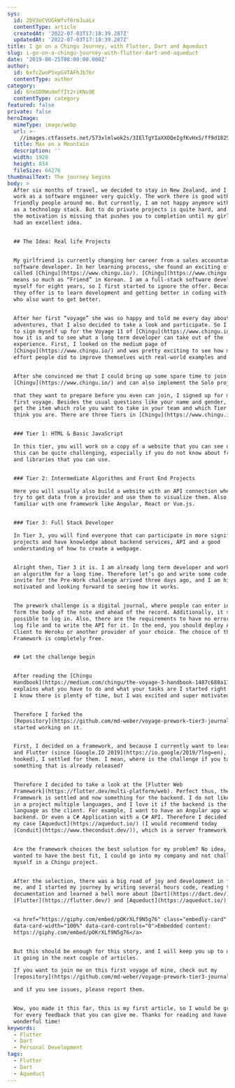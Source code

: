 ```yaml
---
sys:
  id: 2bV3oCVUGkWfvf6rmJuaLx
  contentType: article
  createdAt: '2022-07-03T17:18:39.287Z'
  updatedAt: '2022-07-03T17:18:39.287Z'
title: I go on a Chingu Journey, with Flutter, Dart and Aqueduct
slug: i-go-on-a-chingu-journey-with-flutter-dart-and-aqueduct
date: '2019-08-25T08:00:00.000Z'
author:
  id: 6xfcZwoP5xpGVTAFhJb76r
  contentType: author
category:
  id: 6nxGD0WudmffIt2riKNu9E
  contentType: category
featured: false
private: false
heroImage:
  mimeType: image/webp
  url: >-
    //images.ctfassets.net/573xlmlwok2s/3IElTgYIaXXOQeIgfKvHxS/ff9d1825692949b031375517e9d34ac8/chingu-journey-feature.webp
  title: Max on a Mountain
  description: ''
  width: 1920
  height: 834
  fileSize: 64276
thumbnailText: The journey begins
body: >
  After six months of travel, we decided to stay in New Zealand, and I got some
  work as a software engineer very quickly. The work there is good with a lot of
  friendly people around me. But currently, I am not happy anymore with Angular
  as a technology stack. But to do private projects is quite hard, and somehow
  the motivation is missing that pushes you to completion until my girlfriend
  had an excellent idea.


  ## The Idea: Real life Projects


  My girlfriend is currently changing her career from a sales accountant to a
  software developer. In her learning process, she found an exciting offer
  called [Chingu](https://www.chingu.io/). [Chingu](https://www.chingu.io/)
  means so much as “Friend” in Korean. I am a full-stack software developer
  myself for eight years, so I first started to ignore the offer. Because what
  they offer is to learn development and getting better in coding with people
  who also want to get better.


  After her first “voyage” she was so happy and told me every day about her new
  adventures, that I also decided to take a look and participate. So I decided
  to sign myself up for the Voyage 11 of [Chingu](https://www.chingu.io/) to see
  how it is and to see what a long term developer can take out of the
  experience. First, I looked on the medium page of
  [Chingu](https://www.chingu.io/) and was pretty exciting to see how much
  effort people did to improve themselves with real-world examples and projects.


  After she convinced me that I could bring up some spare time to join
  [Chingu](https://www.chingu.io/) and can also implement the Solo projects

  that they want to prepare before you even can join, I signed up for my very
  first voyage. Besides the usual questions like your name and gender, you also
  get the item which role you want to take in your team and which Tier level you
  think you are. There are three Tiers in [Chingu](https://www.chingu.io/).


  ### Tier 1: HTML & Basic JavaScript

  In this tier, you will work on a copy of a website that you can see online,
  this can be quite challenging, especially if you do not know about frameworks
  and libraries that you can use.


  ### Tier 2: Intermediate Algorithms and Front End Projects

  Here you will usually also build a website with an API connection where you
  try to get data from a provider and use them to visualize them. Also, you are
  familiar with one framework like Angular, React or Vue.js.


  ### Tier 3: Full Stack Developer

  In Tier 3, you will find everyone that can participate in more significant
  projects and have knowledge about backend services, API and a good
  understanding of how to create a webpage.


  Alright then, Tier 3 it is. I am already long term developer and working with
  an algorithm for a long time. Therefore let’s go and write some code. The
  invite for the Pre-Work challenge arrived three days ago, and I am highly
  motivated and looking forward to seeing how it works.


  The prework challenge is a digital journal, where people can enter in a basic
  form the body of the note and ahead of the record. Additionally, it should be
  possible to log in. Also, there are the requirements to have no errors in the
  log file and to write the API for it. In the end, you should deploy API and
  Client to Heroku or another provider of your choice. The choice of the
  Framework is completely free.


  ## Let the challenge begin


  After reading the [Chingu
  Handbook](https://medium.com/chingu/the-voyage-3-handbook-1487c688a17a) that
  explains what you have to do and what your tasks are I started right away (yes
  I know there is plenty of time, but I was excited and super motivated).


  Therefore I forked the
  [Repository](https://github.com/md-weber/voyage-prework-tier3-journal-app) and
  started working on it.


  First, I decided on a framework, and because I currently want to learn Dart
  and Flutter (since [Google.IO 2019](https://io.google/2019/?lng=en), I got
  hooked), I settled for them. I mean, where is the challenge if you take
  something that is already released?


  Therefore I decided to take a look at the [Flutter Web
  Framework](https://flutter.dev/multi-platform/web). Perfect thus, the Client
  Framework is settled and now something for the backend. I do not like to have
  in a project multiple languages, and I love it if the backend is the same
  language as the client. For example, I want to have an Angular app with a Node
  backend. Or even a C# Application with a C# API. Therefore I decided to use in
  my case [Aqueduct](https://aqueduct.io/) (I would recommend today
  [Conduit](https://www.theconduit.dev/)), which is a server framework in Dart.


  Are the framework choices the best solution for my problem? No idea, but if I
  wanted to have the best fit, I could go into my company and not challenge
  myself in a Chingu project.


  After the selection, there was a big road of joy and development in front of
  me, and I started my journey by writing several hours code, reading the
  documentation and learned a hell more about [Dart](https://dart.dev/),
  [Flutter](https://flutter.dev/) and [Aqueduct](https://aqueduct.io/).


  <a href="https://giphy.com/embed/pOKrXLf9N5g76" class="embedly-card"
  data-card-width="100%" data-card-controls="0">Embedded content:
  https://giphy.com/embed/pOKrXLf9N5g76</a>


  But this should be enough for this story, and I will keep you up to date how’s
  it going in the next couple of articles.

  If you want to join me on this first voyage of mine, check out my
  [repository](https://github.com/md-weber/voyage-prework-tier3-journal-app)

  and if you see issues, please report them.


  Wow, you made it this far, this is my first article, so I would be grateful
  for every feedback that you can give me. Thanks for reading and have a
  wonderful time!
keywords:
  - Flutter
  - Dart
  - Personal Development
tags:
  - Flutter
  - Dart
  - Aqueduct
---
```

